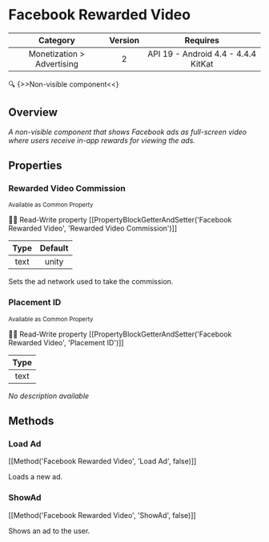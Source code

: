 # Facebook Rewarded Video

| Category | Version | Requires |
|:--------:|:-------:|:--------:|
|Monetization > Advertising|2|API 19 - Android 4.4 - 4.4.4 KitKat|

:mag: {>>Non-visible component<<}

## Overview

_A non-visible component that shows Facebook ads as full-screen video where users receive in-app rewards for viewing the ads._

## Properties

### Rewarded Video Commission

<small>Available as Common Property</small>

:eyes::pencil: Read-Write property
[[PropertyBlockGetterAndSetter('Facebook Rewarded Video', 'Rewarded Video Commission')]]

| Type | Default |
|:----:|:-------:|
|text|unity|

Sets the ad network used to take the commission.

### Placement ID

<small>Available as Common Property</small>

:eyes::pencil: Read-Write property
[[PropertyBlockGetterAndSetter('Facebook Rewarded Video', 'Placement ID')]]

| Type |
|:----:|
|text|

_No description available_

## Methods

### Load Ad



[[Method('Facebook Rewarded Video', 'Load Ad', false)]]

Loads a new ad.

### ShowAd



[[Method('Facebook Rewarded Video', 'ShowAd', false)]]

Shows an ad to the user.